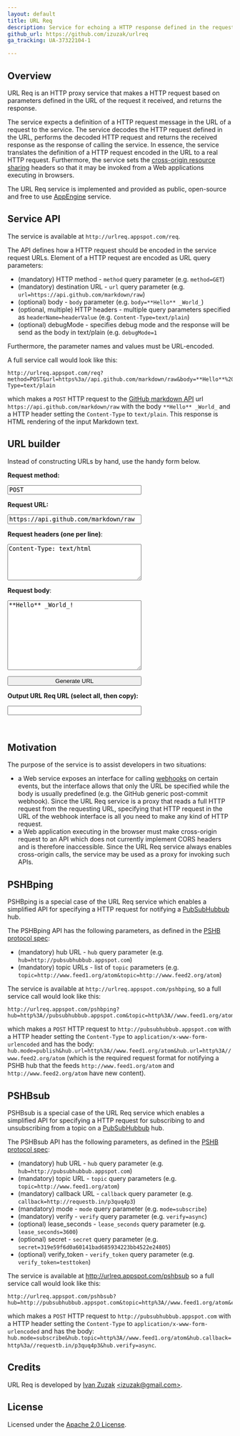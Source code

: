 ```yaml
---
layout: default
title: URL Req
description: Service for echoing a HTTP response defined in the request
github_url: https://github.com/izuzak/urlreq
ga_tracking: UA-37322104-1

---
```


Overview
--------

URL Req is an HTTP proxy service that makes a HTTP request based on parameters defined in the URL of the request it received, and returns the response.

The service expects a definition of a HTTP request message in the URL of a request to the service. The service decodes the HTTP request defined in the URL, performs the decoded HTTP request and returns the received response as the response of calling the service. In essence, the service translates the definition of a HTTP request encoded in the URL to a real HTTP request. Furthermore, the service sets the [cross-origin resource sharing](http://www.w3.org/TR/cors/) headers so that it may be invoked from a Web applications executing in browsers.

The URL Req service is implemented and provided as public, open-source and free to use [AppEngine](http://code.google.com/appengine/) service.

Service API
-----------

The service is available at `http://urlreq.appspot.com/req`.

The API defines how a HTTP request should be encoded in the service request URLs. Element of a HTTP request are encoded as URL query parameters:

* (mandatory) HTTP method - `method` query parameter (e.g. `method=GET`)
* (mandatory) destination URL - `url` query parameter (e.g. `url=https://api.github.com/markdown/raw`)
* (optional) body - `body` parameter (e.g. `body=**Hello** _World_`)
* (optional, multiple) HTTP headers - multiple query parameters specified as `headerName=headerValue` (e.g. `Content-Type=text/plain`)
* (optional) debugMode - specifies debug mode and the response will be send as the body in text/plain (e.g. `debugMode=1`

Furthermore, the parameter names and values must be URL-encoded.

A full service call would look like this:

    http://urlreq.appspot.com/req?method=POST&url=https%3a//api.github.com/markdown/raw&body=**Hello**%20_World_&Content-Type=text/plain

which makes a `POST` HTTP request to the [GitHub markdown API](http://developer.github.com/v3/markdown/) url `https://api.github.com/markdown/raw` with the body `**Hello** _World_` and a HTTP header setting the `Content-Type` to `text/plain`. This response is HTML rendering of the input Markdown text.

URL builder
-----------

Instead of constructing URLs by hand, use the handy form below.

<div>
  <script type="text/javascript">
  String.prototype.trim = function () {
    return this.replace(/^\s*(\S*(\s+\S+)*)\s*$/, "$1");
  };

  var urlreq = function() {

    function getReqURL(params) {
      var requrl = "http://urlreq.appspot.com/req?";
      requrl += "method=" + params.method;
      requrl += "&url=" + encodeURIComponent(params.url);

      if (params.headers) {
        for (var key in params.headers) {
          requrl += "&" + encodeURIComponent(key) + "=" + encodeURIComponent(params.headers[key]);
        }
      }

      if (params.body) {
        requrl += "&body=" + encodeURIComponent(params.body);
      }

      return requrl;
    }

    return {
      getReqURL : getReqURL
    };
  }();

  function generate() {
    _gaq.push(['_trackEvent', 'URL builder', 'createURL'])

    var requestMethod = document.getElementById("requestMethod").value;
    var requestUrl = document.getElementById("requestUrl").value;

    var requestHeaders = document.getElementById("requestHeaders").value.split("\n");
    var requestHeadersObject = {};
    for (var i=0; i<requestHeaders.length; i++) {
      var hdr = requestHeaders[i].split(":");
      requestHeadersObject[hdr[0].trim()] = hdr[1].trim();
    }

    var requestBody = document.getElementById("requestBody").value;

    var params = {
      "method" : requestMethod,
      "url" : requestUrl,
      "headers" : requestHeadersObject,
      "body" : requestBody,
    };

    var outputUrl = urlreq.getReqURL(params);
    var outputTestingUrl = outputUrl + "&debugMode=1";

    document.getElementById("outputUrl").value = outputUrl;

    var outputUrlText = outputUrl.length > 60 ? outputUrl.substring(0,57) + "..." : outputUrl;
    var testingUrlText = outputTestingUrl.length > 60 ? outputTestingUrl.substring(0,57) + "..." : outputTestingUrl;
    document.getElementById("navigateToURL").innerHTML = "Click the following link to navigate the generated URL:<br><a target=\"_blank\" href=\"" + outputUrl + "\" >" + outputUrlText + "</a>";
    document.getElementById("testingURL").innerHTML = "Click the following link to see the complete HTTP response:<br><a target=\"_blank\" href=\"" + outputTestingUrl + "\" >" + testingUrlText + "</a>";
  }
  </script>
</div>

<div id="wikicontent"> <p>
<b><label for="requestMethod">Request method:</label></b></p><p>
<input style="width:300px; font-family:monospace" name="requestMethod" id="requestMethod" type="text" value="POST"/>

</p><p><b><label for="requestUrl">Request URL:</label></b></p><p>
<input style="width:300px; font-family:monospace" name="requestUrl" id="requestUrl" type="text" value="https://api.github.com/markdown/raw"/>

</p><p><label for="requestHeaders"><b>Request headers (one per line)</b>:</label></p><p>
<textarea id="requestHeaders" name="requestHeaders" style="width:300px" rows="5" cols="20">Content-Type: text/html</textarea>

</p><p><label for="requestBody"><b>Request body</b>:</label></p><p>
<textarea id="requestBody" name="requestBody" style="width:300px" rows="10" cols="20">**Hello** _World_!</textarea>

</p><p><button style="width:300px" name="genBtn" id="genBtn" onclick="generate();">Generate URL</button>

</p><p><b><label for="outputUrl">Output URL Req URL (select all, then copy):</label></b></p><p>
<input style="width:300px" name="outputUrl" id="outputUrl" type="text" value="">
</p>
<div id="navigateToURL">
</div><br>
<div id="testingURL">
</div>
</div>

Motivation
----------

The purpose of the service is to assist developers in two situations:

* a Web service exposes an interface for calling [webhooks](http://en.wikipedia.org/wiki/Webhook) on certain events, but the interface allows that only the URL be specified while the body is usually predefined (e.g. the GitHub generic post-commit webhook). Since the URL Req service is a proxy that reads a full HTTP request from the requesting URL, specifying that HTTP request in the URL of the webhook interface is all you need to make any kind of HTTP request.
* a Web application executing in the browser must make cross-origin request to an API which does not currently implement CORS headers and is therefore inaccessible. Since the URL Req service always enables cross-origin calls, the service may be used as a proxy for invoking such APIs.

PSHBping
--------

PSHBping is a special case of the URL Req service which enables a simplified API for specifying a HTTP request for notifying a [PubSubHubbub](http://pubsubhubbub.googlecode.com) hub.

The PSHBping API has the following parameters, as defined in the [PSHB protocol spec](http://pubsubhubbub.googlecode.com/svn/trunk/pubsubhubbub-core-0.3.html):

* (mandatory) hub URL - `hub` query parameter (e.g. `hub=http://pubsubhubbub.appspot.com`)
* (mandatory) topic URLs - list of `topic` parameters (e.g. `topic=http://www.feed1.org/atom&topic=http://www.feed2.org/atom`)

The service is available at `http://urlreq.appspot.com/pshbping`, so a full service call would look like this:

    http://urlreq.appspot.com/pshbping?hub=http%3A//pubsubhubbub.appspot.com&topic=http%3A//www.feed1.org/atom&topic=http%3A//www.feed2.org/atom

which makes a `POST` HTTP request to `http://pubsubhubbub.appspot.com` with a HTTP header setting the `Content-Type` to `application/x-www-form-urlencoded` and has the body: `hub.mode=publish&hub.url=http%3A//www.feed1.org/atom&hub.url=http%3A//www.feed2.org/atom` (which is the required request format for notifying a PSHB hub that the feeds `http://www.feed1.org/atom` and `http://www.feed2.org/atom` have new content).

PSHBsub
--------

PSHBsub is a special case of the URL Req service which enables a simplified API for specifying a HTTP request for subscribing to and unsubscribing from a topic on a [PubSubHubbub](http://pubsubhubbub.googlecode.com) hub.

The PSHBsub API has the following parameters, as defined in the [PSHB protocol spec](http://pubsubhubbub.googlecode.com/svn/trunk/pubsubhubbub-core-0.3.html):

* (mandatory) hub URL - `hub` query parameter (e.g. `hub=http://pubsubhubbub.appspot.com`)
* (mandatory) topic URL - `topic` query parameters (e.g. `topic=http://www.feed1.org/atom`)
* (mandatory) callback URL - `callback` query parameter (e.g. `callback=http://requestb.in/p3quq4p3`)
* (mandatory) mode - `mode` query parameter (e.g. `mode=subscribe`)
* (mandatory) verify - `verify` query parameter (e.g. `verify=async`)
* (optional) lease_seconds - `lease_seconds` query parameter (e.g. `lease_seconds=3600`)
* (optional) secret - `secret` query parameter (e.g. `secret=319e59f6d0a60141bad685934223bb4522e24805`)
* (optional) verify_token - `verify_token` query parameter (e.g. `verify_token=testtoken`)

The service is available at http://urlreq.appspot.com/pshbsub so a full service call would look like this:

    http://urlreq.appspot.com/pshbsub?hub=http://pubsubhubbub.appspot.com&topic=http%3A//www.feed1.org/atom&callback=http%3a//requestb.in/p3quq4p3&mode=subscribe&verify=async

which makes a `POST` HTTP request to `http://pubsubhubbub.appspot.com` with a HTTP header setting the `Content-Type` to `application/x-www-form-urlencoded` and has the body: `hub.mode=subscribe&hub.topic=http%3A//www.feed1.org/atom&hub.callback=http%3a//requestb.in/p3quq4p3&hub.verify=async`.

Credits
-------

URL Req is developed by [Ivan Zuzak](http://ivanzuzak.info) [&lt;izuzak@gmail.com&gt;](mailto:izuzak@gmail.com).

License
-------

Licensed under the [Apache 2.0 License](https://github.com/izuzak/urlreq/blob/master/LICENSE).
